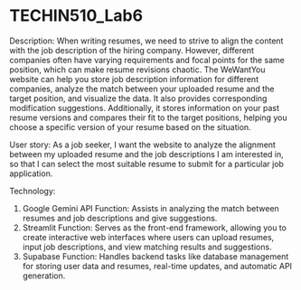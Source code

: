 # TECHIN510_Lab6

Description: When writing resumes, we need to strive to align the content with the job description of the hiring company. However, different companies often have varying requirements and focal points for the same position, which can make resume revisions chaotic. The WeWantYou website can help you store job description information for different companies, analyze the match between your uploaded resume and the target position, and visualize the data. It also provides corresponding modification suggestions. Additionally, it stores information on your past resume versions and compares their fit to the target positions, helping you choose a specific version of your resume based on the situation.

User story: As a job seeker, I want the website to analyze the alignment between my uploaded resume and the job descriptions I am interested in, so that I can select the most suitable resume to submit for a particular job application.

Technology:
1. Google Gemini API
Function: Assists in analyzing the match between resumes and job descriptions and give suggestions.
2. Streamlit
Function: Serves as the front-end framework, allowing you to create interactive web interfaces where users can upload resumes, input job descriptions, and view matching results and suggestions.
3. Supabase
Function: Handles backend tasks like database management for storing user data and resumes, real-time updates, and automatic API generation.
